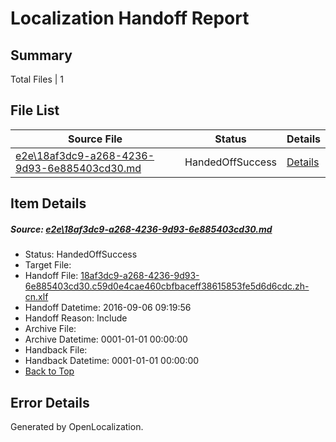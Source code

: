 # <a name='report-top'></a> Localization Handoff Report

## Summary
 Total Files | 1

## File List
 Source File | Status | Details 
 ----------- | ------ | ------- 
 [e2e\18af3dc9-a268-4236-9d93-6e885403cd30.md](https://github.com/OpenLocalizationTestOrg/ol-test0/blob/d89d9640117ae0421e8cc37e3fa41745ec5cf5f7/e2e/18af3dc9-a268-4236-9d93-6e885403cd30.md) | HandedOffSuccess | [Details](#aaf1ad8a5a098a6badeda731afad784747457da81)

## Item Details
##### <a name='aaf1ad8a5a098a6badeda731afad784747457da81'></a> Source: [e2e\18af3dc9-a268-4236-9d93-6e885403cd30.md](https://github.com/OpenLocalizationTestOrg/ol-test0/blob/d89d9640117ae0421e8cc37e3fa41745ec5cf5f7/e2e/18af3dc9-a268-4236-9d93-6e885403cd30.md)
* Status: HandedOffSuccess
* Target File: 
* Handoff File: [18af3dc9-a268-4236-9d93-6e885403cd30.c59d0e4cae460cbfbaceff38615853fe5d6d6cdc.zh-cn.xlf](https://github.com/OpenLocalizationTestOrg/ol-test0-handoff/blob/14047e375d5a09bf805d88e40a7f33c0d4eabd0f/ol-handoff/OpenLocalizationTestOrg/ol-test0-zhcn/ci/ht/18af3dc9-a268-4236-9d93-6e885403cd30.c59d0e4cae460cbfbaceff38615853fe5d6d6cdc.zh-cn.xlf)
* Handoff Datetime: 2016-09-06 09:19:56
* Handoff Reason: Include
* Archive File: 
* Archive Datetime: 0001-01-01 00:00:00
* Handback File: 
* Handback Datetime: 0001-01-01 00:00:00
* [Back to Top](#report-top)


## Error Details

Generated by OpenLocalization.
